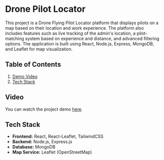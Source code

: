 # Drone Pilot Locator

This project is a Drone Flying Pilot Locator platform that displays pilots on a map based on their location and work experience. The platform also includes features such as live tracking of the admin's location, a pilot-matching system based on experience and distance, and advanced filtering options. The application is built using React, Node.js, Express, MongoDB, and Leaflet for map visualization.

## Table of Contents
1. [Demo Video](#video)
2. [Tech Stack](#tech-stack)

## Video
You can watch the project demo [here](https://youtu.be/AfnSKtUC3GY).

## Tech Stack

- **Frontend:** React, React-Leaflet, TailwindCSS
- **Backend:** Node.js, Express.js
- **Database:** MongoDB
- **Map Service:** Leaflet (OpenStreetMap)



